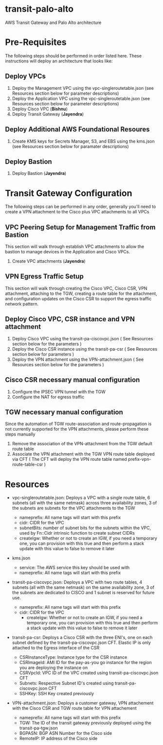 # transit-palo-alto
AWS Transit Gateway and Palo Alto architecture

# Pre-Requisites
The following steps should be performed in order listed here.  These instructions will deploy an architecture that looks like:

## Deploy VPCs
1. Deploy the Management VPC using the vpc-singleroutetable.json (see Resources section below for parameter descriptions)
2. Deploy the Application VPC using the vpc-singleroutetable.json (see Resources section below for parameter descriptions)
3. Deploy Cisco VPC (**Bishnu**)
4. Deploy Transit Gateway (**Jayendra**)

## Deploy Additional AWS Foundational Resoures
1. Create KMS keys for Secrets Manager, S3, and EBS using the kms.json (see Resources section below for paramater descriptions)

## Deploy Bastion
1. Deploy Bastion (**Jayendra**)

# Transit Gateway Configuration
The following steps can be performed in any order, generally you'll need to create a VPN attachment to the Cisco plus VPC attachments to all VPCs

## VPC Peering Setup for Management Traffic from Bastion
This section will walk through establish VPC attachments to allow the bastion to manage devices in the Application and Cisco VPCs.
1. Create VPC attachments (**Jayendra**)

## VPN Egress Traffic Setup
This section will walk through creating the Cisco VPC, Cisco CSR, VPN attachment, attaching to the TGW, creating a route table for the attachment, and configuration updates on the Cisco CSR to support the egress traffic network pattern.

## Deploy Cisco VPC, CSR instance and VPN attachment
1. Deploy Cisco VPC using the transit-pa-ciscovpc.json ( See Resources section below for the parameters )
2. Deploy the Cisco CSR instance using the transit-pa-csr ( See Resources section below for parameters )
3. Deploy the VPN attachment using the VPN-attachment.json ( See Resources section below for the parameters )

## Cisco CSR necessary manual configuration

1. Configure the IPSEC VPN tunnel with the TGW
2. Configure the NAT for egress traffic

## TGW necessary manual configuration

Since the automation of TGW route-association and route-propagation is not currently supported for the VPN attachments, please perform these steps manually

1. Remove the association of the VPN-attachment from the TGW default route table
2. Associate the VPN attachment with the TGW VPN route table deployed via CFT ( The CFT will deploy the VPN route table named prefix-vpn-route-table-csr )

# Resources
- vpc-singleroutetable.json: Deploys a VPC with a single route table, 6 subnets (all with the same netmask) across three availability zones, 3 of the subnets are subnets for the VPC attachments to the TGW
  - nameprefix: All name tags will start with this prefix
  - cidr: CIDR for the VPC
  - subnetBits: number of subnet bits for the subnets within the VPC, used by Fn::Cidr intrinsic function to create subnet CIDRs
  - createIgw: Whether or not to create an IGW, if you need a temporary one, you can provision with this true and then perform a stack update with this value to false to remove it later
- kms.json
  - service: The AWS service this key should be used with
  - nameprefix: All name tags will start with this prefix
- transit-pa-ciscovpc.json: Deploys a VPC with two route tables, 4 subnets (all with the same netmask) on the same availability zone, 3 of the subnets are dedicated to CISCO and 1 subnet is reserved for future use.
  - nameprefix: All name tags will start with this prefix
  - cidr: CIDR for the VPC
    - createIgw: Whether or not to create an IGW, if you need a temporary one, you can provision with this true and then perform a stack update with this value to false to remove it later
	
- transit-pa-csr: Deploys a Cisco CSR with the three ENI's, one on each subnet defined by the transit-pa-ciscovpc.json CFT. Elastic IP is only attached to the Egress interface of the CSR
  - CSRInstanceType: Instance type for the CSR instance
  - CSRImageId: AMI ID for the pay-as-you go instance for the region you are deploying the instance on
  - CSRVpcId: VPC ID of the VPC created using transit-pa-ciscovpc.json CFT
  - Subnets: Respective Subnet ID's created using transit-pa-ciscovpc.json CFT
  - SSHKey: SSH Key created previously

- VPN-attachment.json: Deploys a customer gateway, VPN attachement with the Cisco CSR and TGW route table for VPN attachement
  - nameprefix: All name tags will start with this prefix
  - TGW: The ID of the transit gateway previously deployed using the transit-pa-tgw.json
  - BGPASN: BGP ASN Number for the Cisco side
  - RemoteIP: IP address of the Cisco side
 

